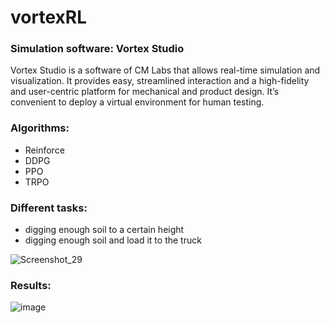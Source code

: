 # vortexRL
### Simulation software: Vortex Studio
Vortex Studio is a software of CM Labs that allows real-time simulation and visualization. It provides easy, streamlined interaction and a high-fidelity and user-centric platform for mechanical and product design. It’s convenient to deploy a virtual environment for human testing. 
### Algorithms:
- Reinforce
- DDPG
- PPO
- TRPO

### Different tasks:
- digging enough soil to a certain height
- digging enough soil and load it to the truck

![Screenshot_29](https://user-images.githubusercontent.com/52314653/172413812-b0570a0a-772d-4b63-83ae-e8b6d4bfa152.png)
### Results:
![image](https://user-images.githubusercontent.com/52314653/172412732-7fc68265-d3fc-4710-8f4a-3154cda15b96.png)


